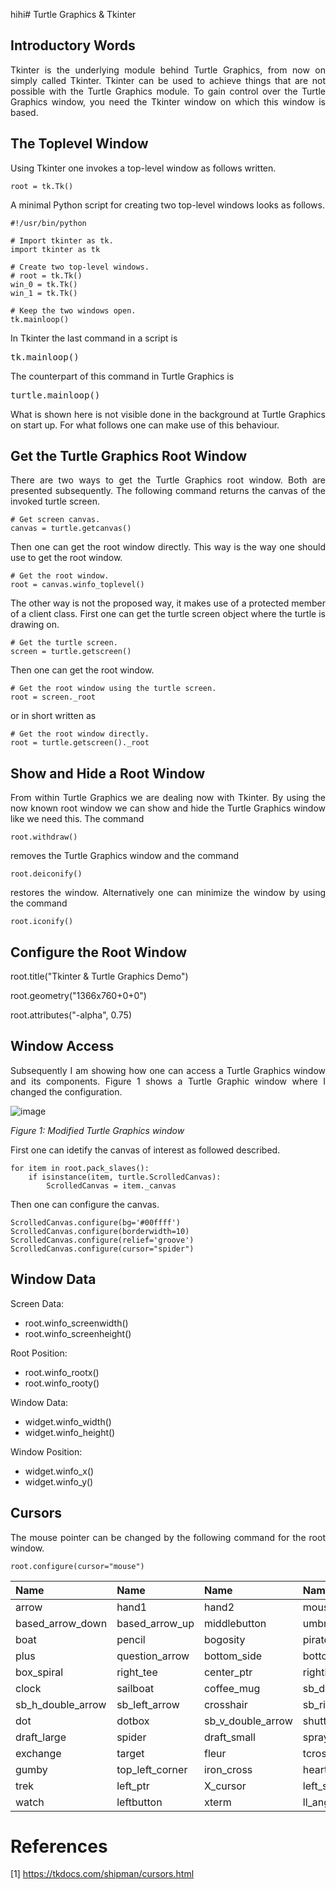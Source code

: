 hihi# Turtle Graphics & Tkinter

## Introductory Words

<p align="justify">Tkinter is the underlying module behind
Turtle Graphics, from now on simply called Tkinter. Tkinter
can be used to achieve things that are not possible with the
Turtle Graphics module. To gain control over the Turtle
Graphics window, you need the Tkinter window on which this
window is based.</p>

## The Toplevel Window

<p align="justify">Using Tkinter one invokes a top-level window as follows written.</p>

```
root = tk.Tk()
```

<p align="justify">A minimal Python script for creating
two top-level windows looks as follows.</p>

```
#!/usr/bin/python

# Import tkinter as tk.
import tkinter as tk

# Create two top-level windows.
# root = tk.Tk()
win_0 = tk.Tk()
win_1 = tk.Tk()

# Keep the two windows open.
tk.mainloop()
```

<p align="justify">In Tkinter the last command in a script is
 
<pre>tk.mainloop()</pre>

The counterpart of this command in
Turtle Graphics is 

<pre>turtle.mainloop()</pre>
</p>

<p align="justify">What is shown here is not visible done
in the background at Turtle Graphics on start up. For what 
follows one can make use of this behaviour.</p>

## Get the Turtle Graphics Root Window

<p align="justify">There are two ways to get the
Turtle Graphics root window. Both are presented
subsequently. The following command returns the
canvas of the invoked turtle screen.</p> 

```
# Get screen canvas.
canvas = turtle.getcanvas()
```

<p align="justify">Then one can get the root window directly.
This way is the way one should use to get the root window.</p> 

```
# Get the root window.
root = canvas.winfo_toplevel()
```

<p align="justify">The other way is not the proposed way, it 
makes use of a protected member of a client class. First one
can get the turtle screen object where the turtle is drawing
on.</p> 

```
# Get the turtle screen.
screen = turtle.getscreen()
```

<p align="justify">Then one can get the root window.</p>

```
# Get the root window using the turtle screen.
root = screen._root
```

<p align="justify">or in short written as</p> 

```
# Get the root window directly.
root = turtle.getscreen()._root
```

## Show and Hide a Root Window

<p align="justify">From within Turtle Graphics we are
dealing now with Tkinter. By using the now known root
window we can show and hide the Turtle Graphics window
like we need this. The command</p>

```
root.withdraw()
```

<p align="justify">removes the Turtle Graphics
window and the command</p> 

```
root.deiconify()
```

<p align="justify">restores the window. Alternatively
one can minimize the window by using the command</p>

```
root.iconify()
```

## Configure the Root Window

root.title("Tkinter & Turtle Graphics Demo")

root.geometry("1366x760+0+0")

root.attributes("-alpha", 0.75)

## Window Access

<p align="justify">Subsequently I am showing how one 
can access a Turtle Graphics window and its components.
Figure 1 shows a Turtle Graphic window where I changed
the configuration.</p>

![image](https://github.com/user-attachments/assets/9017e48b-e0aa-41dd-b09f-9659272b0f60)

*Figure 1: Modified Turtle Graphics window*

First one can idetify the canvas of interest as followed described.

```
for item in root.pack_slaves():
    if isinstance(item, turtle.ScrolledCanvas):
        ScrolledCanvas = item._canvas
```

Then one can configure the canvas.

```
ScrolledCanvas.configure(bg='#00ffff')
ScrolledCanvas.configure(borderwidth=10)
ScrolledCanvas.configure(relief='groove')
ScrolledCanvas.configure(cursor="spider")
```

## Window Data

Screen Data:

- root.winfo_screenwidth()
- root.winfo_screenheight()

Root Position:

- root.winfo_rootx()
- root.winfo_rooty()

Window Data:

- widget.winfo_width()
- widget.winfo_height()

Window Position:

- widget.winfo_x()
- widget.winfo_y()

## Cursors

<p align="justify">The mouse pointer can be changed
by the following command for the root window.</p>

```
root.configure(cursor="mouse")
```
			
| Name                | Name              | Name                |  Name            | Name                 | Name                |    
| :------------------ | :---------------- | :------------------ | :--------------- | :------------------- | :------------------ |
| arrow               | hand1	          | hand2               | mouse            | top_side             | man                 | 
| based_arrow_down    | based_arrow_up    | middlebutton        | umbrella         | top_right_corner     | ul_angle            |
| boat                | pencil            | bogosity            | pirate           | bottom_left_corner   | bottom_right_corner |  
| plus                | question_arrow    | bottom_side         | bottom_tee       | right_ptr            | right_side          | 
| box_spiral          | right_tee         | center_ptr          | rightbutton      | circle               | rtl_logo            | 
| clock               | sailboat          | coffee_mug          | sb_down_arrow    | cross                | cross_reverse       |
| sb_h_double_arrow   | sb_left_arrow     | crosshair           | sb_right_arrow   | diamond_cross        | sb_up_arrow         |
| dot                 | dotbox            | sb_v_double_arrow   | shuttle          | double_arrow         | sizing              | 
| draft_large         | spider            | draft_small         | spraycan         | draped_box	          | star                | 
| exchange            | target            | fleur	        | tcross           | gobbler              | top_left_arrow      |
| gumby	              | top_left_corner   | iron_cross          | heart            | top_tee              | icon                |
| trek                | left_ptr          | X_cursor            | left_side	   | ur_angle             | left_tee	        |
| watch               | leftbutton	  | xterm               | ll_angle	   | lr_angle             |                     |

# References

[1] https://tkdocs.com/shipman/cursors.html
